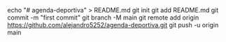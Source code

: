 echo "# agenda-deportiva" > README.md
git init
git add README.md
git commit -m "first commit"
git branch -M main
git remote add origin https://github.com/alejandro5252/agenda-deportiva.git
git push -u origin main
